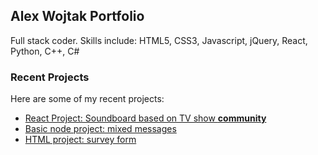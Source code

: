 ## Alex Wojtak Portfolio

Full stack coder. 
Skills include: HTML5, CSS3, Javascript, jQuery, React, Python, C++, C#

### Recent Projects

Here are some of my recent projects:


- [React Project: Soundboard based on TV show **community**](https://github.com/alexwojtak/React004)
- [Basic node project: mixed messages](https://github.com/alexwojtak/mixedmessages)
- [HTML project: survey form](https://github.com/alexwojtak/fccproject2)

